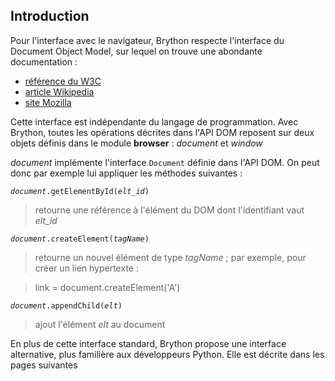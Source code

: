 Introduction
------------

Pour l'interface avec le navigateur, Brython respecte l'interface du Document Object Model, sur lequel on trouve une abondante documentation :

- [référence du W3C](www.w3.org/DOM/)
- [article Wikipedia](fr.wikipedia.org/wiki/Document_Object_Model)
- [site Mozilla](https://developer.mozilla.org/fr/docs/DOM)

Cette interface est indépendante du langage de programmation. Avec Brython, toutes les opérations décrites dans l'API DOM reposent sur deux objets définis dans le module **browser** : _document_ et _window_

_document_ implémente l'interface `Document` définie dans l'API DOM. On peut donc par exemple lui appliquer les méthodes suivantes :

<code>_document_.getElementById(_elt\_id_)</code>

> retourne une référence à l'élément du DOM dont l'identifiant vaut _elt\_id_

<code>_document_.createElement(_tagName_)</code>

> retourne un nouvel élément de type _tagName_ ; par exemple, pour créer un lien hypertexte :

>    link = document.createElement('A')

<code>_document_.appendChild(_elt_)</code>

> ajout l'élément _elt_ au document

En plus de cette interface standard, Brython propose une interface alternative, plus familière aux développeurs Python. Elle est décrite dans les pages suivantes

